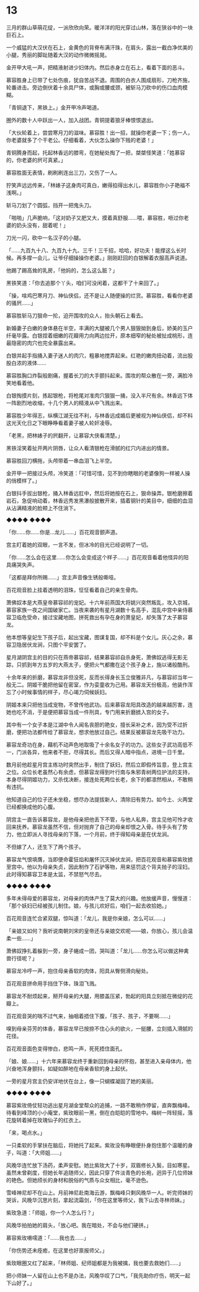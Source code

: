 # 13

三月的群山草萌花绽，一派欣欣向荣。暖洋洋的阳光穿过山林，落在狭谷中的一块巨石上。

一个威猛的大汉伏在石上，金黄色的背脊布满汗珠，在肩头，露出一截白净优美的小腿，秀丽的脚趾随着大汉的动作微微摇晃。

金开甲大吼一声，把精液射进少妇体内。然后赤身立在石上，看着下面的恶斗。

慕容胜身上已带了七处伤痕，犹自苦战不退。周围的白衣人围成扇形，刀枪齐施，轮番进击。旁边倒伏着十余具尸体，或胸或腰或颈，被斩马刀砍中的伤口血肉模糊。

「青铜退下，黑铁上。」金开甲冷声喝道。

圈外的数十人中跃出一人，加入战团。青铜提着狼牙棒恨恨退出。

「大伙轮着上，尝尝寒月刀的滋味。慕容胜！出一招，就操你老婆一下；伤一人，你老婆就多了个干老公。仔细看着，大伙怎么操你下贱的老婆！」

青铜腾身而起，托起林香远的膝弯，在她秘处掏了一把，桀桀怪笑道：「姓慕容的，你老婆的屄可真紧。」

慕容胜面无表情，刷刷刷连出三刀，又伤了一人。

狞笑声远远传来，「林婊子这身肉可真白，嫩得掐得出水儿，慕容胜你小子艳福不浅啊。」

斩马刀划了个圆弧，挡开一把鬼头刀。

「啪啪」几声脆响，「这对奶子又肥又大，摸着真舒服……喂，慕容胜，咂过你老婆的奶头没有，甜着呢！」

刀光一闪，砍中一名汉子的小腿。

「……九百九十八、九百九十九、三千！三千招，哈哈，好功夫！能撑这么长时候。再多撑一会儿，让爷仔细操操你老婆。」刚刚赶回的白银解着衣服高声说道。

他踢了踢高耸的乳房，「他妈的，怎么这么脏？」

黑铁笑道：「你去追那个丫头，咱们可没闲着，这都干了十来回了。」

「操，啥鸡巴寒月刀、神仙侠侣，还不是让人随便操的烂货。慕容胜，看看你老婆的骚屄……」

慕容胜斩马刀狠命一抡，迫开围攻的众人，抬头朝石上看去。

新婚妻子白嫩的身体悬在半空，丰满的大腿被几个男人狠狠拗到身后，娇美的玉户纤毫毕露。白银捏着细嫩的花瓣用力向两边拉开，原本细窄的秘处被扯成桃形，连最隐密的肉穴也完全暴露出来。

白银并起手指捅入妻子迷人的肉穴，粗暴地搅弄起来。红艳的嫩肉扭动着，流出股股白浓的液体……

慕容胜胸口炸裂般剧痛，握着长刀的大手颤抖起来。围攻的帮众散在一旁，满脸冷笑地看着他。

白银掏摸片刻，拣起银枪，将枪尾对准肉穴狠狠一捅，没入半尺有余。林香远下体一阵剧烈地收缩，十几个男人的精液从中飞溅出来。

慕容胜少年得志，纵横江湖无往不利，与林香远成婚后更被视为神仙侠侣，却不料这光天化日之下眼睁睁看着妻子被人轮奸凌辱。

「老黑，把林婊子的屄翻开，让慕容大侠看清楚。」

黑铁淫笑着扯开两片阴唇，让众人看清银枪在滑腻的红穴内进出的情景。

慕容胜回刀横拖，头颅带着一串血泪飞上半空。

金开甲一把接过头颅，冷笑道：「可惜可惜，见不到你瞎眼的老婆像狗一样被人操的俏模样了。」

白银抖手拔出银枪，捅入林香远肛中，然后将她按在石上，狠命操弄。银枪磨擦着岩石，急促响动着，林香远秀发黑瀑般披散开来，插着钢针的美目中，细细的血泪从沾满精液的脸颊上不住淌下。

◆◆◆◆ ◆◆◆◆

「你……你……你是…龙儿……」百花观音颤声道。

宫主盯着她的双眼，一言不发，但冰冷的目光已经说明了一切。

「你……怎么会在这里……你怎么会变成这个样子……」百花观音看着他怪异的阳具痛哭失声。

「这都是拜你所赐……」宫主声音像生锈般嘶哑。

百花观音脸上挂着透明的泪珠，怔怔看着自己的亲生骨肉。

萧佛奴本是大燕皇帝慕容祁的宠妃。十六年前燕国大将姚兴突然叛乱，攻入京城，慕容家族一夜之间国破家亡。当夜来袭的有星月湖数十名高手，混乱中宫中亲侍慕容卫临危受命，接过宝藏地图，拼死救出有孕在身的萧皇妃，却失落了太子慕容龙。

他本想等皇妃生下孩子后，起出宝藏，图谋复国，却不料是个女儿。灰心之余，慕容卫隐居伏龙涧，只图个平安罢了。

星月湖阴宫主的目的只在燕帝慕容祁，结果慕容祁自杀身死，萧佛奴逃得无影无踪，只抓到年方五岁的大燕太子，便把火气都撒在这个孩子身上，施以诸般酷刑。

十余年来的折磨，慕容龙非但没死，反而长得身长玉立俊雅非凡，与慕容祁当年一般无二。阴姬干脆把他留在密室，作为娈童收为己用。慕容龙天份极高，他装作浑忘了小时候事情的样子，尽心竭力伺候妖妇。

阴姬本来只把他当成宠物，不曾传他武功。后来慕容龙阳具改造的越来越厉害，连她也吃不消，于是便把慕容当成一件刑具，专门用来折磨掳入宫的女子。

其中有一个女子本是江湖中令人闻名丧胆的艳女，擅长采补之术，因为受不过折磨，便把功法都传给了慕容龙，想求他放过自己。结果反被慕容龙先吸干功力。

慕容龙奇功在身，藉机不动声色地取吸了十余名女子的功力。这些女子武功高低不一，门派各异，他来者不拒，尽得其长。而后又得人暗中指点，进境一日千里。

数月前他趁星月宫主练功时突然出手，制住了妖妇，然后立即假传旨意，登上宫主之位。众位长老虽然心有余虑，但慕容龙得到叶行南与朱邪青树两位护法的支持，本身尽得阴姬功力，又杀伐决断，接连处死两位长老，余下的都凛然相从，不敢稍有违抗。

他知道自己的位子还未坐稳，想尽办法提拔新人，清除旧有势力。如今土、火两堂已经都换成他的心腹。

阴宫主一直告诉慕容龙，是他母亲把他丢下不管，与他人私奔，宫主见他可怜才收回来抚养。慕容龙虽然不信，但对抛弃了自己的母亲却恨之入骨。待手头有了势力，他立即派人寻找母亲的下落，一个月前，终于得知母亲是在伏龙涧。

不但嫁了人，还生下了两个孩子。

慕容龙气恨填膺，当即便命霍狂焰和屠怀沉灭掉伏龙涧，把百花观音和慕容紫玫掳至宫中。他以为母亲失贞，因此制作了石驴等物，用来惩罚这个背夫抛子的淫妇。此时得知慕容卫本是太监，不禁怒气尽去。

◆◆◆◆ ◆◆◆◆

多年未得母爱的慕容龙，对母亲的肉体产生了莫大的兴趣。他放缓声音，慢慢道：「那个妖妇已经被孩儿制住。娘，与孩儿欢好后，咱们一起去收拾她。」

百花观音连忙合紧双腿，惊叫道：「龙儿，我是你亲娘，怎么可以……」

「亲娘又如何？我听说南朝刘宋的皇帝还与亲娘交欢呢——娘，你放心，孩儿会温柔一些……」

萧佛奴挣扎着躲到一旁，身子蜷成一团，哭叫道：「龙儿……你怎么可以做这种禽兽行径呢？」

慕容龙冷哼一声，抱住母亲香软的肉体，阳具从臀侧滑向秘处。

百花观音拼命用手挡住下体，珠泪飞溅。

慕容龙不耐烦起来，掰开母亲的大腿，用膝盖压紧，勃起的阳具立刻抵在微绽的花瓣上。

百花观音哭的喘不过气来，抽咽着捂住下腹，「孩子、孩子，不要啊……」

嗅到母亲芬芳的体香，慕容龙早已按捺不住心头的欲火，一挺腰，立刻插入滑腻的花径。

百花观音面色变得惨白，悲鸣一声，死死捂住面孔。

「娘、娘……」十六年来慕容龙终于重新回到母亲的怀抱，甚至进入亲母体内，他兴奋地浑身颤抖，如疑如醉地在母亲香软的身上起伏。

一旁的星月宫主仍安详地伏在台上，像一只蝴蝶凝固了她的美丽。

◆◆◆◆ ◆◆◆◆

慕容紫玫倚仗轻功逃出星月湖金堂帮众的追捕，一路不敢稍作停留，直奔飘梅峰。待看到峰顶的小小庵堂，紫玫眼前一黑，倒在白皑皑的雪地中。梅树一阵轻摇，落花旋转着掉在玫瑰仙子的红衣上。

「来，喝点水。」

一只柔软的手掌扶在脑后，将她托了起来。紫玫没有睁眼便扑身抱住那个温暖的身子，叫道：「大师姐……」

风晚华连忙放下汤药，柔声安慰。她比紫玫大了十岁，双眉修长入鬓，目如寒星。虽然未曾剃度，但她长年追随师父，因此只穿了件淡青色的长袍，迥异于几位师妹的艳色。但她颀长的身材和脱俗的气质与众女相比，毫不逊色。

雪峰神尼却不在山上。月前神尼赴南海云游，飘梅峰只剩风晚华一人。听完师妹的哭诉，风晚华沉思片刻，拿起流霜剑，「你在这里等师父，我下山去寻林师妹。」

紫玫急道：「师姐，你一个人怎么行？」

风晚华拍拍她的肩头，「放心吧。我在暗处，不会与他们硬拼。」

慕容紫玫嗫嚅道：「……我也去……」

「你伤势还未痊癒，在这里也好禀报师父。」

紫玫眼圈又红了起来，「林师姐、纪师姐都是为我被擒，我也要去救她们……」

把小师妹一人留在山上也不是办法，风晚华叹了口气，「我先助你疗伤，明天一起下山好了。」
